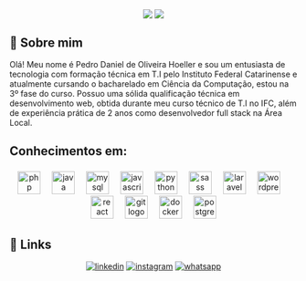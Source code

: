 <p align="center">
  <a>
    <img align="center" heigth="180" src="https://github-readme-stats.vercel.app/api?username=Pedro-IFC&theme=tokyonight&show_icons=true&hide_border=false&count_private=true">
  </a>
  <a>
    <img align="center" heigth="180" src="https://github-readme-stats.vercel.app/api/top-langs/?username=Pedro-IFC&theme=tokyonight&show_icons=true&hide_border=false&layout=compact">
  </a>
</p>

## 🚀 Sobre mim
Olá! Meu nome é Pedro Daniel de Oliveira Hoeller e sou um entusiasta de tecnologia com formação técnica em T.I pelo Instituto Federal Catarinense e atualmente cursando o bacharelado em Ciência da Computação, estou na 3º fase do curso. Possuo uma sólida qualificação técnica em desenvolvimento web, obtida durante meu curso técnico de T.I no IFC, além de experiência prática de 2 anos como desenvolvedor full stack na Área Local.

## Conhecimentos em:
###
<div align="center">
  <img src="https://skillicons.dev/icons?i=php" height="40" alt="php logo"  />
  <img width="12" />
  <img src="https://skillicons.dev/icons?i=java" height="40" alt="java logo"  />
  <img width="12" />
  <img src="https://skillicons.dev/icons?i=mysql" height="40" alt="mysql logo"  />
  <img width="12" />
  <img src="https://skillicons.dev/icons?i=js" height="40" alt="javascript logo"  />
  <img width="12" />
  <img src="https://skillicons.dev/icons?i=py" height="40" alt="python logo"  />
  <img width="12" />
  <img src="https://cdn.jsdelivr.net/gh/devicons/devicon/icons/sass/sass-original.svg" height="40" alt="sass logo"  />
  <img width="12" />
  <img src="https://skillicons.dev/icons?i=laravel" height="40" alt="laravel logo"  />
  <img width="12" />
  <img src="https://cdn.jsdelivr.net/gh/devicons/devicon/icons/wordpress/wordpress-original.svg" height="40" alt="wordpress logo"  />
  <img width="12" />
  <img src="https://skillicons.dev/icons?i=react" height="40" alt="react logo"  />
  <img width="12" />
  <img src="https://cdn.jsdelivr.net/gh/devicons/devicon/icons/git/git-original.svg" height="40" alt="git logo"  />
  <img width="12" />
  <img src="https://cdn.simpleicons.org/docker/2496ED" height="40" alt="docker logo"  />
  <img width="12" />
  <img src="https://skillicons.dev/icons?i=postgres" height="40" alt="postgresql logo"  />
</div>

## 🔗 Links
<div align="center">
  
[![linkedin](https://img.shields.io/badge/linkedin-0A66C2?style=for-the-badge&logo=linkedin&logoColor=white)](https://www.linkedin.com/in/pedro-daniel-de-oliveira-hoeller-32b736188/)
[![instagram](https://img.shields.io/badge/Instagram-E4405F?style=for-the-badge&logo=instagram&logoColor=white)](https://www.instagram.com/pedrodanielhoeller/)
[![whatsapp](https://camo.githubusercontent.com/bd8936fd96d865e84b2615fa65d534024a35549c61ed0e04c0cfedca4d34c475/68747470733a2f2f696d672e736869656c64732e696f2f62616467652f57686174734170702d3235443336363f7374796c653d666f722d7468652d6261646765266c6f676f3d7768617473617070266c6f676f436f6c6f723d7768697465)](https://api.whatsapp.com/send/?phone=47989162853&text&type=phone_number&app_absent=0)
  
</div>
